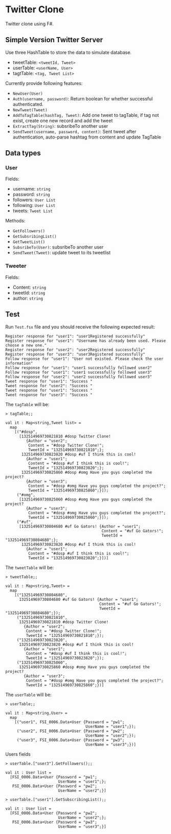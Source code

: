 # Twitter Clone
Twitter clone using F#.

## Simple Version Twitter Server
Use three HashTable to store the data to simulate database.
- tweetTable: `<tweetId, Tweet>`
- userTable: `<userName, User>`
- tagtTable: `<tag, Tweet List>`

Currently provide following features:
- `NewUser(User)`
- `Auth(username, password)`: Return boolean for whether successful authenticated.
- `NewTweet(Tweet)`
- `AddToTagTable(hashTag, Tweet)`: Add one tweet to tagTable, if tag not exist, create one new record and add the tweet
- `ExtractTag(String)`: subsribeTo another user
- `SendTweet(username, password, content)`: Sent tweet after authentication, auto-parse hashtag from content and update TagTable

## Data types

### User
Fields:
- username: `string`
- password: `string`
- followers: `User List`
- following: `User List`
- tweets: `Tweet List`

Methods:
- `GetFollowers()`
- `GetSubsribingList()`
- `GetTweetList()`
- `SubsribeTo(User)`: subsribeTo another user
- `SendTweet(Tweet)`: update tweet to its tweetlist

### Tweeter
Fields:
- Content: `string`
- tweetId: `string`
- author: `string`

## Test
Run `Test.fsx` file and you should receive the following expected result:

```shell
Register response for "user1": "user1Registered successfully" 
Register response for "user1": "Username has already been used. Please choose a new one." 
Register response for "user2": "user2Registered successfully" 
Register response for "user3": "user3Registered successfully" 
Follow response for "user1": "User not existed. Please check the user information" 
Follow response for "user1": "user1 successfully followed user2" 
Follow response for "user1": "user1 successfully followed user3" 
Follow response for "user2": "user2 successfully followed user3"
Tweet response for "user1": "Success " 
Tweet response for "user2": "Success " 
Tweet response for "user1": "Success " 
Tweet response for "user3": "Success " 
```

The `tagTable` will be:
```F#
> tagTable;;

val it : Map<string,Tweet list> =
  map
    [("#dosp",
      [132514969730821810 #dosp Twitter Clone!
         {Author = "user2";
          Content = "#dosp Twitter Clone!";
          TweetId = "132514969730821810";};
       132514969730823820 #dosp #uf I think this is cool!
         {Author = "user1";
          Content = "#dosp #uf I think this is cool!";
          TweetId = "132514969730823820";};
       132514969730825860 #dosp #omg Have you guys completed the project?
         {Author = "user3";
          Content = "#dosp #omg Have you guys completed the project?";
          TweetId = "132514969730825860";}]);
     ("#omg",
      [132514969730825860 #dosp #omg Have you guys completed the project?
         {Author = "user3";
          Content = "#dosp #omg Have you guys completed the project?";
          TweetId = "132514969730825860";}]);
     ("#uf",
      [132514969730804680 #uf Go Gators! {Author = "user1";
                                          Content = "#uf Go Gators!";
                                          TweetId = "132514969730804680";};
       132514969730823820 #dosp #uf I think this is cool!
         {Author = "user1";
          Content = "#dosp #uf I think this is cool!";
          TweetId = "132514969730823820";}])]
```

The `tweetTable` will be:

```F#
> tweetTable;;

val it : Map<string,Tweet> =
  map
    [("132514969730804680",
      132514969730804680 #uf Go Gators! {Author = "user1";
                                         Content = "#uf Go Gators!";
                                         TweetId = "132514969730804680";});
     ("132514969730821810",
      132514969730821810 #dosp Twitter Clone!
        {Author = "user2";
         Content = "#dosp Twitter Clone!";
         TweetId = "132514969730821810";});
     ("132514969730823820",
      132514969730823820 #dosp #uf I think this is cool!
        {Author = "user1";
         Content = "#dosp #uf I think this is cool!";
         TweetId = "132514969730823820";});
     ("132514969730825860",
      132514969730825860 #dosp #omg Have you guys completed the project?
        {Author = "user3";
         Content = "#dosp #omg Have you guys completed the project?";
         TweetId = "132514969730825860";})]
```

The `userTable` will be:
```F#
> userTable;;

val it : Map<string,User> =
  map
    [("user1", FSI_0006.Data+User {Password = "pw1";
                                   UserName = "user1";});
     ("user2", FSI_0006.Data+User {Password = "pw2";
                                   UserName = "user2";});
     ("user3", FSI_0006.Data+User {Password = "pw3";
                                   UserName = "user3";})]
```

Users fields
```F#
> userTable.["user3"].GetFollowers();;

val it : User list =
  [FSI_0006.Data+User {Password = "pw1";
                       UserName = "user1";};
   FSI_0006.Data+User {Password = "pw2";
                       UserName = "user2";}]

> userTable.["user1"].GetSubscribingList();;

val it : User list =
  [FSI_0006.Data+User {Password = "pw2";
                       UserName = "user2";};
   FSI_0006.Data+User {Password = "pw3";
                       UserName = "user3";}]
```